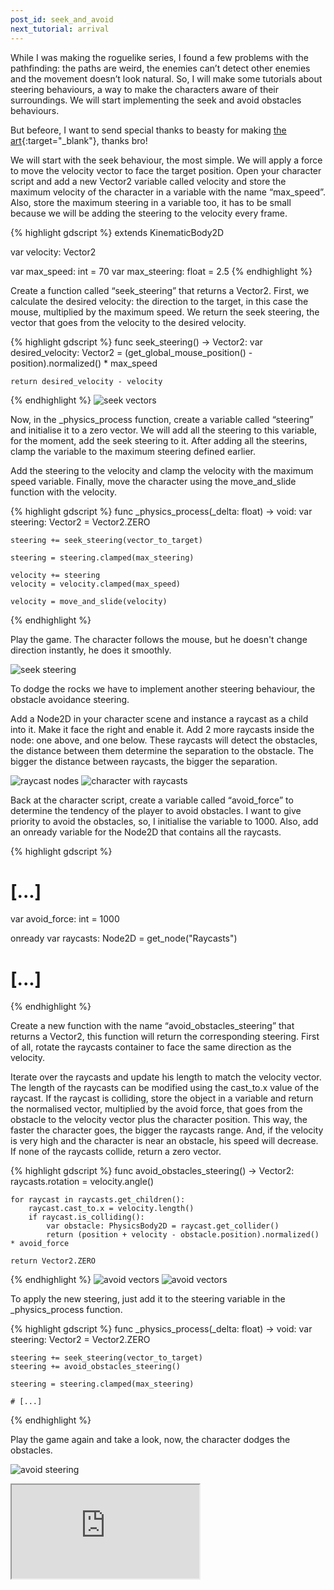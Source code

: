 ```yaml
---
post_id: seek_and_avoid
next_tutorial: arrival
---
```


While I was making the roguelike series, I found a few problems with the pathfinding: the paths are weird, the enemies can’t detect other enemies and the movement doesn’t look natural. So, I will make some tutorials about steering behaviours, a way to make the characters aware of their surroundings. We will start implementing the seek and avoid obstacles behaviours.

<!--more-->

But befeore, I want to send special thanks to beasty for making [the art](https://senukahws.itch.io/grassanddirt){:target="_blank"}, thanks bro!

We will start with the seek behaviour, the most simple. We will apply a force to move the velocity vector to face the target position. Open your character script and add a new Vector2  variable called velocity and store the maximum velocity of the character in a variable with the name “max_speed”. Also, store the maximum steering in a variable too, it has to be small because we will be adding the steering to the velocity every frame.

{% highlight gdscript %}
extends KinematicBody2D

var velocity: Vector2

var max_speed: int = 70
var max_steering: float = 2.5
{% endhighlight %}

Create a function called “seek_steering” that returns a Vector2. First, we calculate the desired velocity: the direction to the target, in this case the mouse, multiplied by the maximum speed. We return the seek steering, the vector that goes from the velocity to the desired velocity.

{% highlight gdscript %}
func seek_steering() -> Vector2:
	var desired_velocity: Vector2 = (get_global_mouse_position() - position).normalized() * max_speed
	
	return desired_velocity - velocity
{% endhighlight %}
![seek vectors](/assets/images/godot/steering_behaviours/seek_vectors.jpg)

Now, in the _physics_process function, create a variable called “steering” and initialise it to a zero vector. We will add all the steering to this variable, for the moment, add the seek steering to it. After adding all the steerins, clamp the variable to the maximum steering defined earlier.

Add the steering to the velocity and clamp the velocity with the maximum speed variable. Finally, move the character using the move_and_slide function with the velocity.

{% highlight gdscript %}
func _physics_process(_delta: float) -> void:
	var steering: Vector2 = Vector2.ZERO

	steering += seek_steering(vector_to_target)

	steering = steering.clamped(max_steering)

	velocity += steering
	velocity = velocity.clamped(max_speed)
	
	velocity = move_and_slide(velocity)
{% endhighlight %}

Play the game. The character follows the mouse, but he doesn't change direction instantly, he does it smoothly.

![seek steering](/assets/images/godot/steering_behaviours/seek_steering.gif)

To dodge the rocks we have to implement another steering behaviour, the obstacle avoidance steering.

Add a Node2D in your character scene and instance a raycast as a child into it. Make it face the right and enable it. Add 2 more raycasts inside the node: one above, and one below. These raycasts will detect the obstacles, the distance between them determine the separation to the obstacle. The bigger the distance between raycasts, the bigger the separation.

![raycast nodes](/assets/images/godot/steering_behaviours/raycast_nodes.jpg)
![character with raycasts](/assets/images/godot/steering_behaviours/character_with_raycasts.png)

Back at the character script, create a variable called “avoid_force” to determine the tendency of the player to avoid obstacles. I want to give priority to avoid the obstacles, so, I initialise the variable to 1000. Also, add an onready variable for the Node2D that contains all the raycasts.

{% highlight gdscript %}
# [...]
var avoid_force: int = 1000

onready var raycasts: Node2D = get_node("Raycasts")
# [...]
{% endhighlight %}

Create a new function with the name “avoid_obstacles_steering” that returns a Vector2, this function will return the corresponding steering. First of all, rotate the raycasts container to face the same direction as the velocity.

Iterate over the raycasts and update his length to match the velocity vector. The length of the raycasts can be modified using the cast_to.x value of the raycast. If the raycast is colliding, store the object in a variable and return the normalised vector, multiplied by the avoid force, that goes from the obstacle to the velocity vector plus the character position. This way, the faster the character goes, the bigger the raycasts range. And, if the velocity is very high and the character is near an obstacle, his speed will decrease. If none of the raycasts collide, return a zero vector.

{% highlight gdscript %}
func avoid_obstacles_steering() -> Vector2:
	raycasts.rotation = velocity.angle()
	
	for raycast in raycasts.get_children():
		raycast.cast_to.x = velocity.length()
		if raycast.is_colliding():
			var obstacle: PhysicsBody2D = raycast.get_collider()
			return (position + velocity - obstacle.position).normalized() * avoid_force
			
	return Vector2.ZERO
{% endhighlight %}
![avoid vectors](/assets/images/godot/steering_behaviours/avoid_vectors_2.jpg)
![avoid vectors](/assets/images/godot/steering_behaviours/avoid_vectors.jpg)

To apply the new steering, just add it to the steering variable in the _physics_process function.

{% highlight gdscript %}
func _physics_process(_delta: float) -> void:
	var steering: Vector2 = Vector2.ZERO

	steering += seek_steering(vector_to_target)
	steering += avoid_obstacles_steering()

	steering = steering.clamped(max_steering)

	# [...]
{% endhighlight %}

Play the game again and take a look, now, the character dodges the obstacles.

![avoid steering](/assets/images/godot/steering_behaviours/avoid_steering.gif)

<iframe src="https://www.youtube.com/embed/71NIMTfaBKQ"></iframe>
